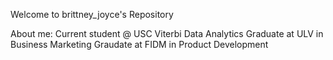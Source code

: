 Welcome to brittney_joyce's Repository

About me:
	Current student @ USC Viterbi Data Analytics
	Graduate at ULV in Business Marketing
	Graudate at FIDM in Product Development